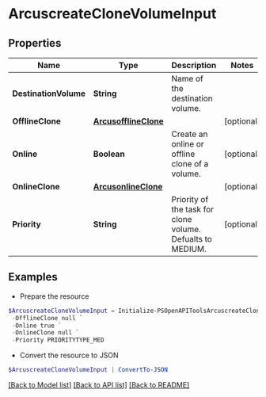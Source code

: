 # ArcuscreateCloneVolumeInput
## Properties

Name | Type | Description | Notes
------------ | ------------- | ------------- | -------------
**DestinationVolume** | **String** | Name of the destination volume. | 
**OfflineClone** | [**ArcusofflineClone**](ArcusofflineClone.md) |  | [optional] 
**Online** | **Boolean** | Create an online or offline clone of a volume. | [optional] 
**OnlineClone** | [**ArcusonlineClone**](ArcusonlineClone.md) |  | [optional] 
**Priority** | **String** | Priority of the task for clone volume. Defualts to MEDIUM. | [optional] 

## Examples

- Prepare the resource
```powershell
$ArcuscreateCloneVolumeInput = Initialize-PSOpenAPIToolsArcuscreateCloneVolumeInput  -DestinationVolume destinationVol1 `
 -OfflineClone null `
 -Online true `
 -OnlineClone null `
 -Priority PRIORITYTYPE_MED
```

- Convert the resource to JSON
```powershell
$ArcuscreateCloneVolumeInput | ConvertTo-JSON
```

[[Back to Model list]](../README.md#documentation-for-models) [[Back to API list]](../README.md#documentation-for-api-endpoints) [[Back to README]](../README.md)

